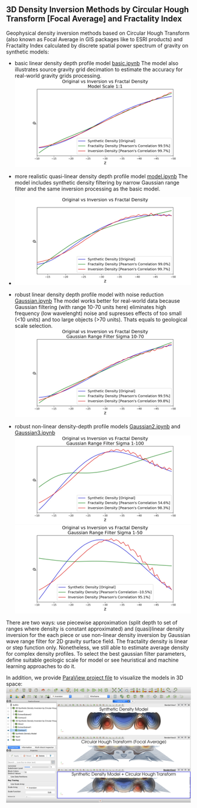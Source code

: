 ## 3D Density Inversion Methods by Circular Hough Transform [Focal Average] and Fractality Index

Geophysical density inversion methods based on Circular Hough Transform (also known as Focal Average in GIS packages
like to ESRI products) and Fractality Index calculated by discrete spatial power spectrum of gravity on synthetic models:

 * basic linear density depth profile model [basic.ipynb](basic.ipynb) The model also illustrates source gravity grid decimation to estimate the accuracy for real-world gravity grids processing.
 ![](basic1to1.corr.jpg)
 
 * more realistic quasi-linear density depth profile model [model.ipynb](model.ipynb) The model includes synthetic density filtering by narrow Gaussian range filter and the same inversion processing as the basic model.
 * ![](model.corr.jpg)
 
 * robust linear density depth profile model with noise reduction [Gaussian.ipynb](Gaussian.ipynb) The model works better for real-world data because Gaussian filtering (with range 10-70 units here) eliminates high frequency (low wavelenght) noise and supresses effects of too small (<10 units) and too large objects (>70 units). Thats equals to geological scale selection. 
![](Gaussian10to70.corr.jpg)

 * robust non-linear density-depth profile models [Gaussian2.ipynb](Gaussian2.ipynb) and [Gaussian3.ipynb](Gaussian3.ipynb)
 ![](Gaussian2.1to100.corr.jpg)
 ![](Gaussian3.1to50.corr.jpg)
 
 There are two ways: use piecewise approximation (split depth to set of ranges where density is constant approximated) and (quasi)linear density inversion for the each piece or use non-linear density inversion by Gaussian wave range filter for 2D gravity surface field.
 The fractality density is linear or step function only. Nonetheless, we still able to estimate average density for complex density profiles.
 To select the best gaussian filter parameters, define suitable geologic scale for model or see heuristical and machine learning approaches to do it.

In addition, we provide [ParaView project file](model.pvsm) to visualize the models in 3D space:
![](model.pvsm.jpg)
